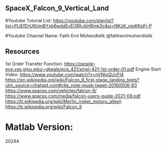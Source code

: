 ## SpaceX_Falcon_9_Vertical_Land
#Youtube Tutorial List:
https://youtube.com/playlist?list=PLlEfDrU6UmBYxb6wddEyEl3RhJkHRmk3c&si=l9KzK_nipKKpFi-P

#Youtube Channel Name:
Fatih Erol Mühendislik
@fatiherolmuhendislik

## Resources
1st Order Transfer Function: https://people-ece.vse.gmu.edu/~gbeale/ece_421/xmpl-421-1st-order-01.pdf
Engine Start Video: https://www.youtube.com/watch?v=nVNIoQUcFI4
https://en.wikipedia.org/wiki/Falcon_9_first-stage_landing_tests?utm_source=chatgpt.com#cite_note-musk-tweet-20160506-83
https://www.spacex.com/vehicles/falcon-9/
https://www.spacex.com/media/falcon-users-guide-2021-09.pdf
https://tr.wikipedia.org/wiki/Merlin_(roket_motoru_ailesi)
https://tr.wikipedia.org/wiki/Falcon_9

# Matlab Version:
2024A